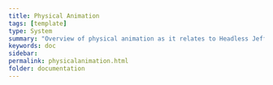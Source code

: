 ```yaml
---
title: Physical Animation
tags: [template]
type: System
summary: "Overview of physical animation as it relates to Headless Jeff-3"
keywords: doc
sidebar: 
permalink: physicalanimation.html
folder: documentation
---
```


## 
